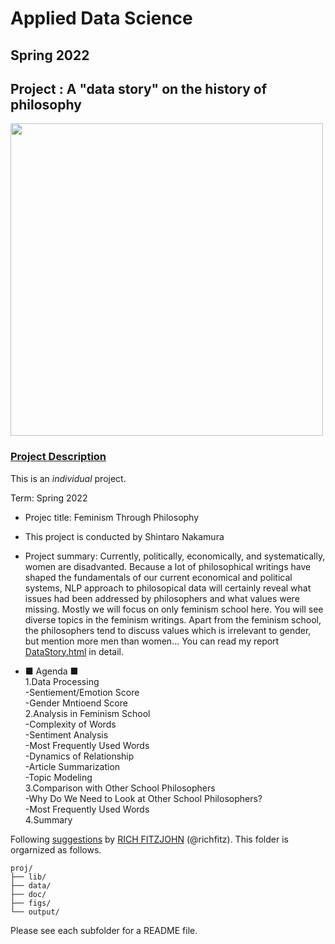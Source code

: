 # Applied Data Science
## Spring 2022
## Project : A "data story" on the history of philosophy

<img src="figs/100126-the-glass.jpeg" width="500">

### [Project Description](doc/)
This is an *individual* project. 

Term: Spring 2022

+ Projec title: Feminism Through Philosophy
+ This project is conducted by Shintaro Nakamura

+ Project summary: Currently, politically, economically, and systematically, women are disadvanted. Because a lot of philosophical writings have shaped the fundamentals of our current economical and political systems, NLP approach to philosopical data will certainly reveal what issues had been addressed by philosophers and what values were missing. Mostly we will focus on only feminism school here. You will see diverse topics in the feminism writings. Apart from the feminism school, the philosophers tend to discuss values which is irrelevant to gender, but mention more men than women... You can read my report [DataStory.html](doc/) in detail.

+ ■ Agenda ■<br>
1.Data Processing<br>
-Sentiement/Emotion Score<br>
-Gender Mntioend Score<br>
2.Analysis in Feminism School<br>
-Complexity of Words<br>
-Sentiment Analysis<br>
-Most Frequently Used Words<br>
-Dynamics of Relationship<br>
-Article Summarization<br>
-Topic Modeling<br>
3.Comparison with Other School Philosophers<br>
-Why Do We Need to Look at Other School Philosophers?<br>
-Most Frequently Used Words<br>
4.Summary


Following [suggestions](http://nicercode.github.io/blog/2013-04-05-projects/) by [RICH FITZJOHN](http://nicercode.github.io/about/#Team) (@richfitz). This folder is orgarnized as follows.

```
proj/
├── lib/
├── data/
├── doc/
├── figs/
└── output/
```

Please see each subfolder for a README file.
